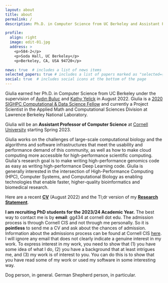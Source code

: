 ```yaml
---
layout: about
title: about
permalink: /
description: Ph.D. in Computer Science from UC Berkeley and Assistant Professor of Computer Science at Cornell University (starting Spring 2023) | she/her

profile:
  align: right
  image: edit-01.jpg
  address: >
    <p>584-2</p>
    <p>Soda Hall, UC Berkeley</p>
    <p>Berkeley, CA, USA 94720</p>

news: true  # includes a list of news items
selected_papers: true # includes a list of papers marked as "selected={true}"
social: true  # includes social icons at the bottom of the page
---
```

Giulia earned her Ph.D. in Computer Science from UC Berkeley under the supervision of [Aydın Buluç](http://people.eecs.berkeley.edu/~aydin/) and [Kathy Yelick](https://people.eecs.berkeley.edu/~yelick/) in August 2022. Giulia is a [2020 SIGHPC Computational & Data Science Fellow](https://www.sighpc.org/for-your-career/fellowships/2020-fellowship-winners?fbclid=IwAR2N8swtCYgNH3phRmrFtASSC42b4oN5joG1l5XHFSdnkMY6U4HvZt3olLE) and currently a Project Scientist in the Applied Math and Computational Sciences Division at Lawrence Berkeley National Laboratory.

Giulia will be an **Assistant Professor of Computer Science** at [Cornell University](https://www.cs.cornell.edu/) starting Spring 2023.

<!--and a member of the [PASSION Lab](https://passion.lbl.gov/), the [BeBOp Group](https://bebop.cs.berkeley.edu/), and the [Performance and Algorithms Research (PAR) Group](https://crd.lbl.gov/departments/computer-science/par/members/students/giulia-guidi/). Giulia received her M.Sc. and B.Sc. in Biomedical Engineering from [Politecnico di Milano](http://polimi.it/en).-->

Giulia works on the challenges of large-scale computational biology and the algorithms and software infrastructures that meet the usability and performance demand of this community, as well as how to make cloud computing more accessible for high-performance scientific computing.
Giulia's research goal is to make writing high-performance genomics code as easy as writing high-performance Deep Learning code.
Giulia is generally interested in the intersection of High-Performance Computing (HPC), Computer Systems, and Computational Biology as enabling technologies that enable faster, higher-quality bioinformatics and biomedical research.

<!--Currently, she is developing a novel algorithm for de novo assembly of genomes in distributed memory using long-read sequencing data and sparse matrix abstraction as part of the [ExaBiome](https://sites.google.com/lbl.gov/exabiome) project.-->

Here are a recent **[CV](https://drive.google.com/file/d/1DmJgPIFg6S-B0bqvqWFUmrmk6czYVmy5/view?usp=sharing)** (August 2022) and the Tl;dr version of my **[Research Statement](https://drive.google.com/file/d/1_HVC4HkkyBMqUx8AiTHeyjgwlSdYG3j6/view?usp=sharing)**.

**I am recruiting PhD students for the 2023/24 Academic Year.** The best way to contact me is by **email**: gg434 at cornell dot edu. The admission process is through Cornell CIS and not through me personally. So it is **pointless** to send me a CV and ask about the chances of admission. Information about the admissions process can be found at Cornell CIS [here](https://www.cs.cornell.edu/phd/admissions). I will ignore any email that does not clearly indicate a genuine interest in my work. To express interest in my work, you need to show that (1) you have some idea of what I do, (2) you have a background that at least intrigues me, and (3) my work is of interest to you. You can do this is to show that you have read some of my work or used my software in some interesting way.

Dog person, in general. German Shepherd person, in particular.

<!--, and my [academic genealogy tree](https://academictree.org/computerscience/tree.php?pid=864537&pnodecount=15&cnodecount=5&fontsize=1).-->

<!-- Put your address / P.O. box / other info right below your picture. You can also disable any these elements by editing `profile` property of the YAML header of your `_pages/about.md`. Edit `_bibliography/papers.bib` and Jekyll will render your [publications page](/al-folio/publications/) automatically. -->
<!-- 
Link to your social media connections, too. This theme is set up to use [Font Awesome icons](http://fortawesome.github.io/Font-Awesome/){:target="\_blank"} and [Academicons](https://jpswalsh.github.io/academicons/){:target="\_blank"}, like the ones below. Add your Facebook, Twitter, LinkedIn, Google Scholar, or just disable all of them. -->
